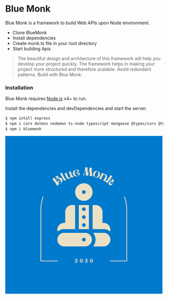 # Blue Monk

Blue Monk is a framework to build Web APIs upon Node environment.

- Clone BlueMonk
- Install dependencies
- Create monk.ts file in your root directory
- Start building Apis

> The beautiful design and architecture of
> this framework will help you develop your
> project quickly.
> The framework helps in making your project more
> structured and therefore scalable.
> Avoid redundant patterns.
> Build with Blue Monk.

### Installation

Blue Monk requires [Node.js](https://nodejs.org/) v4+ to run.

Install the dependencies and devDependencies and start the server.

```sh
$ npm intall express
$ npm i cors dotenv nodemon ts-node typescript mongoose @types/cors @types/express @types/mongoose @types/node @types/body-parser
$ npm i bluemonk
```

![](Monk/Images/Logo/Monk2.png)
